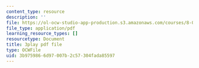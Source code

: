 ```yaml
---
content_type: resource
description: ''
file: https://ol-ocw-studio-app-production.s3.amazonaws.com/courses/8-01sc-classical-mechanics-fall-2016/3b9759866d97007b2c57304fada85597_9NS0JcjNdp4.pdf
file_type: application/pdf
learning_resource_types: []
resourcetype: Document
title: 3play pdf file
type: OCWFile
uid: 3b975986-6d97-007b-2c57-304fada85597
---
```

